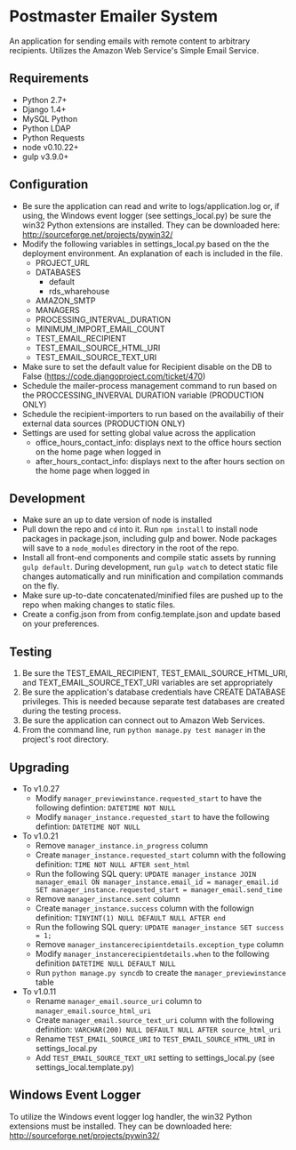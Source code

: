 Postmaster Emailer System
=========================
An application for sending emails with remote content to arbitrary recipients. Utilizes the Amazon Web Service's Simple Email Service.

Requirements
------------
- Python 2.7+
- Django 1.4+
- MySQL Python
- Python LDAP
- Python Requests
- node v0.10.22+
- gulp v3.9.0+

Configuration
----------
- Be sure the application can read and write to logs/application.log or, if using, the Windows event logger (see settings_local.py) be sure the win32 Python extensions are installed. They can be downloaded here: http://sourceforge.net/projects/pywin32/
- Modify the following variables in settings_local.py based on the the deployment environment. An explanation of each is included in the file.
	- PROJECT_URL
	- DATABASES
		- default
		- rds_wharehouse
	- AMAZON_SMTP
	- MANAGERS
	- PROCESSING_INTERVAL_DURATION
	- MINIMUM_IMPORT_EMAIL_COUNT
	- TEST_EMAIL_RECIPIENT
	- TEST_EMAIL_SOURCE_HTML_URI
	- TEST_EMAIL_SOURCE_TEXT_URI
- Make sure to set the default value for Recipient disable on the DB to False (https://code.djangoproject.com/ticket/470)
- Schedule the mailer-process management command to run based on the PROCCESSING_INVERVAL DURATION variable (PRODUCTION ONLY)
- Schedule the recipient-importers to run based on the availabiliy of their external data sources (PRODUCTION ONLY)
- Settings are used for setting global value across the application
	- office_hours_contact_info: displays next to the office hours section on the home page when logged in
	- after_hours_contact_info: displays next to the after hours section on the home page when logged in

Development
-------
- Make sure an up to date version of node is installed
- Pull down the repo and `cd` into it.  Run `npm install` to install node packages in package.json, including gulp and bower.  Node packages will save to a `node_modules` directory in the root of the repo.
- Install all front-end components and compile static assets by running `gulp default`.  During development, run `gulp watch` to detect static file changes automatically and run minification and compilation commands on the fly.
- Make sure up-to-date concatenated/minified files are pushed up to the repo when making changes to static files.
- Create a config.json from from config.template.json and update based on your preferences.

Testing
-------
1. Be sure the TEST_EMAIL_RECIPIENT, TEST_EMAIL_SOURCE_HTML_URI, and TEXT_EMAIL_SOURCE_TEXT_URI variables are set appropriately
2. Be sure the application's database credentials have CREATE DATABASE privileges. This is needed because separate test databases are created during the testing process.
3. Be sure the application can connect out to Amazon Web Services.
4. From the command line, run `python manage.py test manager` in the project's root directory.

Upgrading
---------
- To v1.0.27
	- Modify `manager_previewinstance.requested_start` to have the following defintion: `DATETIME NOT NULL`
	- Modify `manager_instance.requested_start` to have the following defintion: `DATETIME NOT NULL`
- To v1.0.21
	- Remove `manager_instance.in_progress` column
	- Create `manager_instance.requested_start` column with the following definition: `TIME NOT NULL AFTER sent_html`
	- Run the following SQL query: `UPDATE manager_instance JOIN manager_email ON manager_instance.email_id = manager_email.id SET manager_instance.requested_start = manager_email.send_time`
	- Remove `manager_instance.sent` column
	- Create `manager_instance.success` column with the followign definition: `TINYINT(1) NULL DEFAULT NULL AFTER end`
	- Run the following SQL query: `UPDATE manager_instance SET success = 1;`
	- Remove `manager_instancerecipientdetails.exception_type` column
	- Modify `manager_instancerecipientdetails.when` to the following definition `DATETIME NULL DEFAULT NULL`
	- Run `python manage.py syncdb` to create the `manager_previewinstance` table
- To v1.0.11
	- Rename `manager_email.source_uri` column to `manager_email.source_html_uri`
	- Create `manager_email.source_text_uri` column with the following definition: `VARCHAR(200) NULL DEFAULT NULL AFTER source_html_uri`
	- Rename `TEST_EMAIL_SOURCE_URI` to `TEST_EMAIL_SOURCE_HTML_URI` in settings_local.py
	- Add `TEST_EMAIL_SOURCE_TEXT_URI` setting to settings_local.py (see settings_local.template.py)

Windows Event Logger
--------------------
To utilize the Windows event logger log handler, the win32 Python extensions must be installed. They can be downloaded here: http://sourceforge.net/projects/pywin32/
